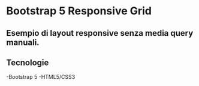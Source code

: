 # Bootstrap 5 Responsive Grid

## Esempio di layout responsive senza media query manuali.

## Tecnologie
-Bootstrap 5
-HTML5/CSS3